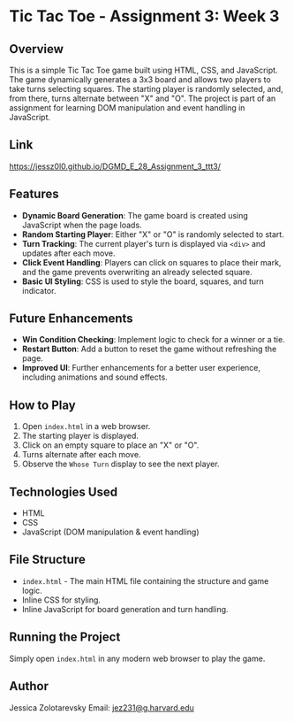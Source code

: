 # Tic Tac Toe - Assignment 3: Week 3

## Overview
This is a simple Tic Tac Toe game built using HTML, CSS, and JavaScript. The game dynamically generates a 3x3 board and allows two players to take turns selecting squares. The starting player is randomly selected, and, from there, turns alternate between "X" and "O". The project is part of an assignment for learning DOM manipulation and event handling in JavaScript.

## Link
https://jessz0l0.github.io/DGMD_E_28_Assignment_3_ttt3/

## Features
- **Dynamic Board Generation**: The game board is created using JavaScript when the page loads.
- **Random Starting Player**: Either "X" or "O" is randomly selected to start.
- **Turn Tracking**: The current player's turn is displayed via `<div>` and updates after each move.
- **Click Event Handling**: Players can click on squares to place their mark, and the game prevents overwriting an already selected square.
- **Basic UI Styling**: CSS is used to style the board, squares, and turn indicator.

## Future Enhancements
- **Win Condition Checking**: Implement logic to check for a winner or a tie.
- **Restart Button**: Add a button to reset the game without refreshing the page.
- **Improved UI**: Further enhancements for a better user experience, including animations and sound effects.

## How to Play
1. Open `index.html` in a web browser.
2. The starting player is displayed.
3. Click on an empty square to place an "X" or "O".
4. Turns alternate after each move.
5. Observe the `Whose Turn` display to see the next player.

## Technologies Used
- HTML
- CSS
- JavaScript (DOM manipulation & event handling)

## File Structure
- `index.html` - The main HTML file containing the structure and game logic.
- Inline CSS for styling.
- Inline JavaScript for board generation and turn handling.

## Running the Project
Simply open `index.html` in any modern web browser to play the game.

## Author
Jessica Zolotarevsky
Email: jez231@g.harvard.edu

